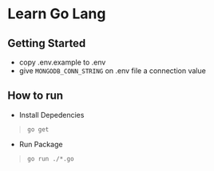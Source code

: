 # Learn Go Lang

## Getting Started

* copy .env.example to .env
* give `MONGODB_CONN_STRING` on .env file a connection value

## How to run

* Install Depedencies
> `go get`

* Run Package
> `go run ./*.go`